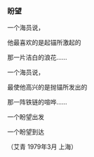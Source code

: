 ### 盼望



一个海员说，

他最喜欢的是起锚所激起的

那一片洁白的浪花……

一个海员说，

最使他高兴的是抛锚所发出的

那一阵铁链的喧哗……

一个盼望出发

一个盼望到达



（艾青 1979年3月 上海）